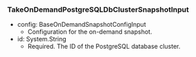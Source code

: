 ### TakeOnDemandPostgreSQLDbClusterSnapshotInput


- config: BaseOnDemandSnapshotConfigInput
  - Configuration for the on-demand snapshot.
- id: System.String
  - Required. The ID of the PostgreSQL database cluster.
